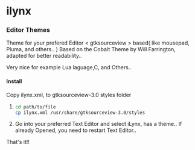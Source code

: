 # ilynx
### Editor Themes

Theme for your prefered Editor < gtksourceview > based( like mousepad, Pluma, and others.. )
Based on the Cobalt Theme by Will Farrington, adapted for better readability..

Very nice for example Lua laguage,C, and Others..

#### Install
Copy ilynx.xml, to gtksourceview-3.0 styles folder
1. ```bash
   cd path/to/file
   cp ilynx.xml /usr/share/gtksourceview-3.0/styles
   ```
2. Go into your preferred Text Editor and select iLynx, has a theme..
   If already Opened, you need to restart Text Editor..

That's it!!
